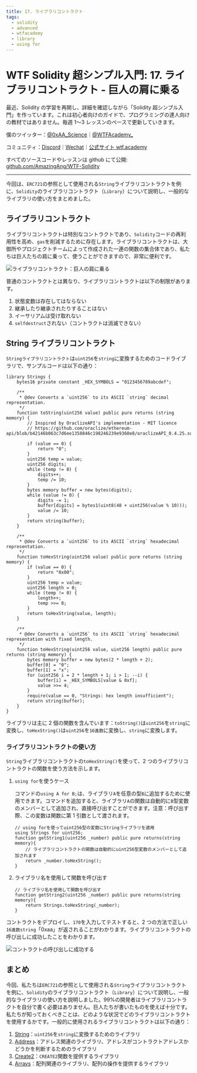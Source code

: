 ```yaml
---
title: 17. ライブラリコントラクト
tags:
  - solidity
  - advanced
  - wtfacademy
  - library
  - using for
---
```


# WTF Solidity 超シンプル入門: 17. ライブラリコントラクト - 巨人の肩に乗る

最近、Solidity の学習を再開し、詳細を確認しながら「Solidity 超シンプル入門」を作っています。これは初心者向けのガイドで、プログラミングの達人向けの教材ではありません。毎週 1〜3 レッスンのペースで更新していきます。

僕のツイッター：[@0xAA_Science](https://twitter.com/0xAA_Science)｜[@WTFAcademy\_](https://twitter.com/WTFAcademy_)

コミュニティ：[Discord](https://discord.gg/5akcruXrsk)｜[Wechat](https://docs.google.com/forms/d/e/1FAIpQLSe4KGT8Sh6sJ7hedQRuIYirOoZK_85miz3dw7vA1-YjodgJ-A/viewform?usp=sf_link)｜[公式サイト wtf.academy](https://wtf.academy)

すべてのソースコードやレッスンは github にて公開: [github.com/AmazingAng/WTF-Solidity](https://github.com/AmazingAng/WTF-Solidity)

---

今回は、`ERC721`の参照として使用される`String`ライブラリコントラクトを例に、`Solidity`のライブラリコントラクト（`Library`）について説明し、一般的なライブラリの使い方をまとめました。

## ライブラリコントラクト

ライブラリコントラクトは特別なコントラクトであり、`Solidity`コードの再利用性を高め、`gas`を削減するために存在します。ライブラリコントラクトは、大御所やプロジェクトチームによって作成された一連の関数の集合体であり、私たちは巨人たちの肩に乗って、使うことができますので、非常に便利です。

![ライブラリコントラクト：巨人の肩に乗る](https://images.mirror-media.xyz/publication-images/HJC0UjkALdrL8a2BmAE2J.jpeg?height=300&width=388)

普通のコントラクトとは異なり、ライブラリコントラクトは以下の制限があります。

1. 状態変数は存在してはならない
2. 継承したり継承されたりすることはない
3. イーサリアムは受け取れない
4. `selfdestruct`されない（コントラクトは消滅できない）

## String ライブラリコントラクト

`Stringライブラリコントラクト`は`uint256`を`string`に変換するためのコードライブラリで、サンプルコードは以下の通り：

```solidity
library Strings {
    bytes16 private constant _HEX_SYMBOLS = "0123456789abcdef";

    /**
     * @dev Converts a `uint256` to its ASCII `string` decimal representation.
     */
    function toString(uint256 value) public pure returns (string memory) {
        // Inspired by OraclizeAPI's implementation - MIT licence
        // https://github.com/oraclize/ethereum-api/blob/b42146b063c7d6ee1358846c198246239e9360e8/oraclizeAPI_0.4.25.sol

        if (value == 0) {
            return "0";
        }
        uint256 temp = value;
        uint256 digits;
        while (temp != 0) {
            digits++;
            temp /= 10;
        }
        bytes memory buffer = new bytes(digits);
        while (value != 0) {
            digits -= 1;
            buffer[digits] = bytes1(uint8(48 + uint256(value % 10)));
            value /= 10;
        }
        return string(buffer);
    }

    /**
     * @dev Converts a `uint256` to its ASCII `string` hexadecimal representation.
     */
    function toHexString(uint256 value) public pure returns (string memory) {
        if (value == 0) {
            return "0x00";
        }
        uint256 temp = value;
        uint256 length = 0;
        while (temp != 0) {
            length++;
            temp >>= 8;
        }
        return toHexString(value, length);
    }

    /**
     * @dev Converts a `uint256` to its ASCII `string` hexadecimal representation with fixed length.
     */
    function toHexString(uint256 value, uint256 length) public pure returns (string memory) {
        bytes memory buffer = new bytes(2 * length + 2);
        buffer[0] = "0";
        buffer[1] = "x";
        for (uint256 i = 2 * length + 1; i > 1; --i) {
            buffer[i] = _HEX_SYMBOLS[value & 0xf];
            value >>= 4;
        }
        require(value == 0, "Strings: hex length insufficient");
        return string(buffer);
    }
}
```

ライブラリは主に 2 個の関数を含んでいます：`toString()`は`uint256`を`string`に変換し、`toHexString()`は`uint256`を`16進数`に変換し、`string`に変換します。

### ライブラリコントラクトの使い方

`String`ライブラリコントラクトの`toHexString()`を使って、2 つのライブラリコントラクトの関数を使う方法を示します。

1. `using for`を使うケース

   コマンドの`using A for B;`は、ライブラリ`A`を任意の型`B`に追加するために使用できます。コマンドを追加すると、ライブラリ`A`の関数は自動的に`B`型変数のメンバーとして追加され、直接呼び出すことができます。注意：呼び出す際、この変数は関数に第 1 引数として渡されます。

   ```solidity
   // using forを使ってuint256型の変数にStringライブラリを適用
   using Strings for uint256;
   function getString1(uint256 _number) public pure returns(string memory){
       // ライブラリコントラクトの関数は自動的にuint256型変数のメンバーとして追加されます
       return _number.toHexString();
   }
   ```

2. ライブラリ名を使用して関数を呼び出す

   ```solidity
   // ライブラリ名を使用して関数を呼び出す
   function getString2(uint256 _number) public pure returns(string memory){
       return Strings.toHexString(_number);
   }
   ```

コントラクトをデプロイし、`170`を入力してテストすると、2 つの方法で正しい`16進数string`「0xaa」が返されることがわかります。ライブラリコントラクトの呼び出しに成功したことをわかります。

![コントラクトの呼び出しに成功する](https://images.mirror-media.xyz/publication-images/bzB_JDC9f5VWHRjsjQyQa.png?height=750&width=580)

## まとめ

今回、私たちは`ERC721`の参照として使用される`String`ライブラリコントラクトを例に、`Solidity`のライブラリコントラクト（`Library`）について説明し、一般的なライブラリの使い方を説明しました。99%の開発者はライブラリコントラクトを自分で書く必要はありません。巨人たちが書いたものを使えば十分です。私たちが知っておくべきことは、どのような状況でどのライブラリコントラクトを使用するかです。一般的に使用されるライブラリコントラクトは以下の通り：

1. [String](https://github.com/OpenZeppelin/openzeppelin-contracts/blob/4a9cc8b4918ef3736229a5cc5a310bdc17bf759f/contracts/utils/Strings.sol)：`uint256`を`string`に変換するためのライブラリ
2. [Address](https://github.com/OpenZeppelin/openzeppelin-contracts/blob/4a9cc8b4918ef3736229a5cc5a310bdc17bf759f/contracts/utils/Address.sol)：アドレス関連のライブラリ、アドレスがコントラクトアドレスかどうかを判断するためのライブラリ
3. [Create2](https://github.com/OpenZeppelin/openzeppelin-contracts/blob/4a9cc8b4918ef3736229a5cc5a310bdc17bf759f/contracts/utils/Create2.sol)：`CREATE2`関数を提供するライブラリ
4. [Arrays](https://github.com/OpenZeppelin/openzeppelin-contracts/blob/4a9cc8b4918ef3736229a5cc5a310bdc17bf759f/contracts/utils/Arrays.sol)：配列関連のライブラリ、配列の操作を提供するライブラリ
